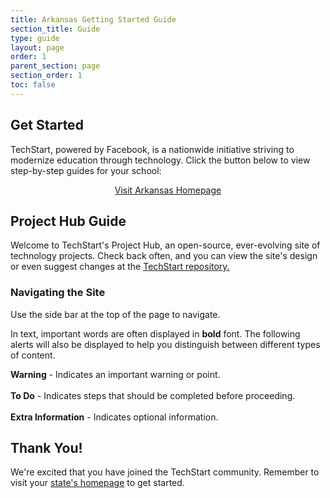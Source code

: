 ```yaml
---
title: Arkansas Getting Started Guide
section_title: Guide
type: guide
layout: page
order: 1
parent_section: page
section_order: 1
toc: false
---
```



## Get Started

TechStart, powered by Facebook, is a nationwide initiative striving to modernize education through technology. Click the button below to view step-by-step guides for your school:

<div style="text-align:center" >
<a class="btn btn-xl" href="https://techstart.fb.com/ar/">Visit Arkansas Homepage</a>
</div>


## Project Hub Guide
Welcome to TechStart's Project Hub, an open-source, ever-evolving site of technology projects. Check back often, and you can view the site's design or even suggest changes at the <a href="https://github.com/techstart/TechStart-Site">TechStart repository.</a>

### Navigating the Site
Use the side bar at the top of the page to navigate. 

In text, important words are often displayed in **bold** font. The following alerts will also be displayed to help you distinguish between different types of content.

<div class="alert_red">
  <strong>Warning</strong> - Indicates an important warning or point.
</div>
<br/>
<div class="alert_green">
  <strong>To Do</strong> - Indicates steps that should be completed before proceeding.
</div>
<br/>
<div class="alert_yellow">
  <strong>Extra Information</strong> - Indicates optional information.
</div>


## Thank You!
We're excited that you have joined the TechStart community. Remember to visit your [state's homepage](https://techstart.fb.com/ar/) to get started.
